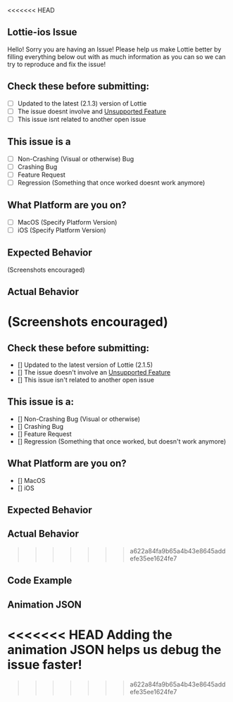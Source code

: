<<<<<<< HEAD
## Lottie-ios Issue
Hello! Sorry you are having an Issue! Please help us make Lottie better by filling everything below out with as much information as you can so we can try to reproduce and fix the issue!

## Check these before submitting:
- [ ] Updated to the latest (2.1.3) version of Lottie
- [ ] The issue doesnt involve and [Unsupported Feature](https://github.com/airbnb/lottie-ios/blob/master/README.md#currently-unsupported-after-effects-features)
- [ ] This issue isnt related to another open issue

## This issue is a
- [ ] Non-Crashing (Visual or otherwise) Bug
- [ ] Crashing Bug
- [ ] Feature Request
- [ ] Regression (Something that once worked doesnt work anymore)

## What Platform are you on? 
- [ ] MacOS (Specify Platform Version)
- [ ] iOS (Specify Platform Version)

## Expected Behavior 
(Screenshots encouraged)

## Actual Behavior
(Screenshots encouraged)
=======
<!--
## Lottie-iOS Issue
Hello! Sorry you're having an Issue! Please help us make Lottie better by filling everything below out with as much information as you can, so we can try to reproduce and fix the issue!
-->

## Check these before submitting:
- [] Updated to the latest version of Lottie (2.1.5)
- [] The issue doesn't involve an [Unsupported Feature](https://github.com/airbnb/lottie-ios/blob/master/README.md#currently-unsupported-after-effects-features)
- [] This issue isn't related to another open issue

## This issue is a:
- [] Non-Crashing Bug (Visual or otherwise)
- [] Crashing Bug
- [] Feature Request
- [] Regression (Something that once worked, but doesn't work anymore)

## What Platform are you on? 
<!-- (Specify Platform Version) -->
- [] MacOS
- [] iOS

## Expected Behavior 
<!-- Screenshots encouraged -->

## Actual Behavior
<!-- Screenshots encouraged -->
>>>>>>> a622a84fa9b65a4b43e8645addefe35ee1624fe7

## Code Example

## Animation JSON
<<<<<<< HEAD
Adding the animation JSON helps us debug the issue faster!
=======
<!-- Adding the animation JSON helps us debug the issue faster! -->
>>>>>>> a622a84fa9b65a4b43e8645addefe35ee1624fe7
